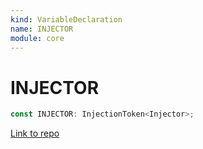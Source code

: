 ```yaml
---
kind: VariableDeclaration
name: INJECTOR
module: core
---
```


# INJECTOR

```ts
const INJECTOR: InjectionToken<Injector>;
```

[Link to repo](https://github.com/timdeschryver/angular/blob/master/packages/core/src/di/injector_compatibility.ts#L33-L36)
